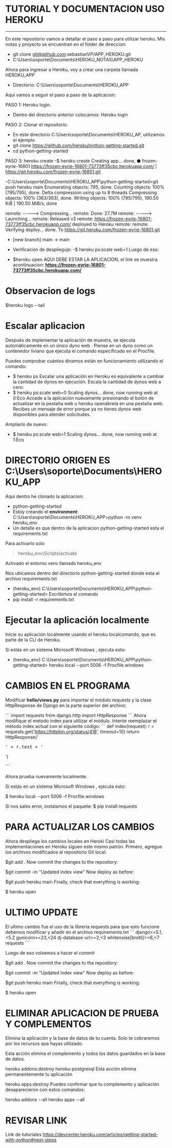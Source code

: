 # TUTORIAL Y DOCUMENTACION USO HEROKU
---
En este repositorio vamos a detallar el paso a paso para utilizar heroku. Mis notas y proyecto se encuentran en el folder de direccion:
- git clone  git@github.com:sebastianVP/APP_HEROKU.git
- C:\Users\soporte\Documents\HEROKU_NOTAS\APP_HEROKU

Ahora para ingresar a Heroku, voy a crear una carpeta llamada HEROKU_APP
- Directorio: C:\Users\soporte\Documents\HEROKU_APP

Aqui vamos a seguir el paso a paso de la aplicacion:

PASO 1: Heroku login.
- Dentro del directorio anterior colocamos:
Heroku login

PASO 2: Clonar el repositorio.
- En este directorio C:\Users\soporte\Documents\HEROKU_AP, utilizamos el ejemplo
- git clone https://github.com/heroku/python-getting-started.git
- cd python-getting-started

PASO 3: heroku create
-$ heroku create
Creating app... done, ⬢ frozen-eyrie-16801
https://frozen-eyrie-16801-73773ff35cbc.herokuapp.com/ | https://git.heroku.com/frozen-eyrie-16801.git

-C:\Users\soporte\Documents\HEROKU_APP\python-getting-started>git push heroku main
Enumerating objects: 795, done.
Counting objects: 100% (795/795), done.
Delta compression using up to 8 threads
Compressing objects: 100% (363/363), done.
Writing objects: 100% (795/795), 190.50 KiB | 190.50 MiB/s, done

remote: -----> Compressing...
remote:        Done: 27.7M
remote: -----> Launching...
remote:        Released v3
remote:        https://frozen-eyrie-16801-73773ff35cbc.herokuapp.com/ deployed to Heroku
remote:
remote: Verifying deploy... done.
To https://git.heroku.com/frozen-eyrie-16801.git
 * [new branch]      main -> main

 * Verificacion de desplieguje:
 -$ heroku ps:scale web=1
 Luego de eso:
 - $heroku open
 AQUI DEBE ESTAR LA APLICACION, el link se muestra acontinuacion:
 **https://frozen-eyrie-16801-73773ff35cbc.herokuapp.com/**



 # Observacion de logs
 $heroku logs --tail

 # Escalar aplicacion
 Después de implementar la aplicación de muestra, se ejecuta automáticamente en un único dyno web . Piense en un dyno como un contenedor liviano que ejecuta el comando especificado en el Procfile.

Puedes comprobar cuántos dinamos están en funcionamiento utilizando el  comando:
- $ heroku ps
Escalar una aplicación en Heroku es equivalente a cambiar la cantidad de dynos en ejecución. Escala la cantidad de dynos web a cero:
- $ heroku ps:scale web=0
Scaling dynos... done, now running web at 0:Eco
Accede a la aplicación nuevamente presionando el botón de actualizar en la pestaña web o heroku openábrela en una pestaña web. Recibes un mensaje de error porque ya no tienes dynos web disponibles para atender solicitudes.

Ampliarlo de nuevo:

- $ heroku ps:scale web=1
Scaling dynos... done, now running web at 1:Eco

# DIRECTORIO ORIGEN ES C:\Users\soporte\Documents\HEROKU_APP

Aqui dentro he clonado la aplicacion:
- python-getting-started
- Estoy creando el **environment**:
C:\Users\soporte\Documents\HEROKU_APP>python -m venv  heroku_env
- Un detalle es que dentro de la aplicacion python-getting-started esta el requirements.txt

Para activarlo solo
> heroku_env\Scripts\activate

Activado el entorno venv llamado heroku_env

Nos ubicamos dentro del directorio python-getting-started donde esta el archivo requirements.txt
- (heroku_env) C:\Users\soporte\Documents\HEROKU_APP\python-getting-started>
Escribimos el comando
- pip install -r requirements.txt

# Ejecutar la aplicación localmente
Inicie su aplicación localmente usando el heroku localcomando, que es parte de la CLI de Heroku.

Si estás en un sistema Microsoft Windows , ejecuta esto:

- (heroku_env) C:\Users\soporte\Documents\HEROKU_APP\python-getting-started> heroku local --port 5006 -f Procfile.windows

# CAMBIOS EN EL PROGRAMA

Modificar **hello/views.py** para importar el módulo requests y la clase HttpResponse de Django en la parte superior del archivo:

´´´
import requests
from django.http import HttpResponse
´´´
Ahora modifique el metodo  index para utilizar el módulo. Intente reemplazar el método index actual con el siguiente código:
´´´
def index(request):
    r = requests.get('https://httpbin.org/status/418', timeout=10)
    return HttpResponse('<pre>' + r.text + '</pre>')

´´´

Ahora prueba nuevamente localmente.

Si estás en un sistema Microsoft Windows , ejecuta esto:

$ heroku local --port 5006 -f Procfile.windows

Si nos sales error, instalamos el paquete:
$ pip install requests

# PARA ACTUALIZAR LOS CAMBIOS

Ahora despliega los cambios locales en Heroki
Casi todas las implementaciones en Heroku siguen este mismo patrón. Primero, agregue los archivos modificados al repositorio Git local:

$git add .
 Now commit the changes to the repository:

$git commit -m "Updated index view"
 Now deploy as before:

$git push heroku main
 Finally, check that everything is working:

$ heroku open

# ULTIMO UPDATE

El ultimo cambio fue el uso de la libreria requests para que esto funcione debemos modificar y añadir en el archivo requirements.txt
´´´
django>=5.1,<5.2
gunicorn>=23,<24
dj-database-url>=2,<3
whitenoise[brotli]>=6,<7
requests
´´´

Luego de eso volvemos a hacer el commit

$git add .
 Now commit the changes to the repository:

$git commit -m "Updated index view"
 Now deploy as before:

$git push heroku main
 Finally, check that everything is working:

$ heroku open


# ELIMINAR APLICACION DE PRUEBA Y COMPLEMENTOS

Elimina la aplicación y la base de datos de tu cuenta. Solo te cobraremos por los recursos que hayas utilizado.

Esta acción elimina el complemento y todos los datos guardados en la base de datos.

heroku addons:destroy heroku-postgresql
Esta acción elimina permanentemente tu aplicación

heroku apps:destroy
Puedes confirmar que tu complemento y aplicación desaparecieron con estos comandos:

heroku addons --all
heroku apps --all

# REVISAR LINK 
Link de tutoriales 
https://devcenter.heroku.com/articles/getting-started-with-python#next-steps